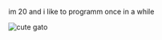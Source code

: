 im 20 and i like to programm once in a while 

![cute gato](https://th.bing.com/th/id/R.22d73bb4c3bf60c936d25215edda71ae?rik=j7G1ys0fJp%2fUAg&riu=http%3a%2f%2f3.bp.blogspot.com%2f-tTq_zLQCWF8%2fVlX7j0uK9wI%2fAAAAAAABhC8%2fWDwulwdg6D4%2fs1600%2ffunny-cat-gifs-182-03.gif&ehk=GM45s3JmbeB4Rq3%2fu4tVhBUL7MLbUBfWvNVzxyO5Q2g%3d&risl=&pid=ImgRaw&r=0)

